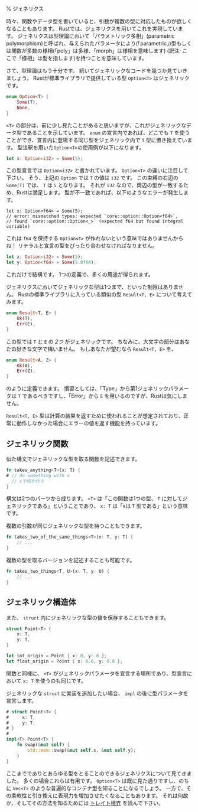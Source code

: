 % ジェネリクス
<!-- % Generics -->

<!-- Sometimes, when writing a function or data type, we may want it to work for -->
<!-- multiple types of arguments. In Rust, we can do this with generics. -->
<!-- Generics are called ‘parametric polymorphism’ in type theory, -->
<!-- which means that they are types or functions that have multiple forms (‘poly’ -->
<!-- is multiple, ‘morph’ is form) over a given parameter (‘parametric’). -->
時々、関数やデータ型を書いていると、引数が複数の型に対応したものが欲しくなることもあります。
Rustでは、ジェネリクスを用いてこれを実現しています。
ジェネリクスは型理論において「パラメトリック多相」(parametric polymorphism)と呼ばれ、与えられたパラメータにより(「parametric」)型もしくは関数が多数の様相(「poly」は多様、「morph」は様相を意味します)
(訳注: ここで「様相」は型を指します)を持つことを意味しています。

<!-- Anyway, enough type theory, let’s check out some generic code. Rust’s -->
<!-- standard library provides a type, `Option<T>`, that’s generic: -->
さて、型理論はもう十分です。
続いてジェネリックなコードを幾つか見ていきましょう。
Rustが標準ライブラリで提供している型 `Option<T>` はジェネリックです。

```rust
enum Option<T> {
    Some(T),
    None,
}
```

<!-- The `<T>` part, which you’ve seen a few times before, indicates that this is -->
<!-- a generic data type. Inside the declaration of our `enum`, wherever we see a `T`, -->
<!-- we substitute that type for the same type used in the generic. Here’s an -->
<!-- example of using `Option<T>`, with some extra type annotations: -->
`<T>` の部分は、前に少し見たことがあると思いますが、これがジェネリックなデータ型であることを示しています。
`enum` の宣言内であれば、どこでも `T` を使うことができ、宣言内に登場する同じ型をジェネリック内で `T` 型に置き換えています。
型注釈を用いた`Option<T>`の使用例が以下になります。

```rust
let x: Option<i32> = Some(5);
```

<!-- In the type declaration, we say `Option<i32>`. Note how similar this looks to -->
<!-- `Option<T>`. So, in this particular `Option`, `T` has the value of `i32`. On -->
<!-- the right-hand side of the binding, we make a `Some(T)`, where `T` is `5`. -->
<!-- Since that’s an `i32`, the two sides match, and Rust is happy. If they didn’t -->
<!-- match, we’d get an error: -->
この型宣言では `Option<i32>` と書かれています。
`Option<T>` の違いに注目して下さい。
そう、上記の `Option` では `T` の値は `i32` です。
この束縛の右辺の `Some(T)` では、 `T` は `5` となります。
それが `i32` なので、両辺の型が一致するため、Rustは満足します。
型が不一致であれば、以下のようなエラーが発生します。

```rust,ignore
let x: Option<f64> = Some(5);
// error: mismatched types: expected `core::option::Option<f64>`,
// found `core::option::Option<_>` (expected f64 but found integral variable)
```

<!-- That doesn’t mean we can’t make `Option<T>`s that hold an `f64`! They have -->
<!-- to match up: -->
これは `f64` を保持する `Option<T>` が作れないという意味ではありませんからね！
リテラルと宣言の型をぴったり合わせなければなりません。

```rust
let x: Option<i32> = Some(5);
let y: Option<f64> = Some(5.0f64);
```

<!-- This is just fine. One definition, multiple uses. -->
これだけで結構です。
1つの定義で、多くの用途が得られます。

<!-- Generics don’t have to only be generic over one type. Consider another type from Rust’s standard library that’s similar, `Result<T, E>`: -->
ジェネリクスにおいてジェネリックな型は1つまで、といった制限はありません。
Rustの標準ライブラリに入っている類似の型 `Result<T, E>` について考えてみます。

```rust
enum Result<T, E> {
    Ok(T),
    Err(E),
}
```

<!-- This type is generic over _two_ types: `T` and `E`. By the way, the capital letters -->
<!-- can be any letter you’d like. We could define `Result<T, E>` as: -->
この型では `T` と `E` の _2つ_ がジェネリックです。
ちなみに、大文字の部分はあなたの好きな文字で構いません。
もしあなたが望むなら `Result<T, E>` を、

```rust
enum Result<A, Z> {
    Ok(A),
    Err(Z),
}
```

<!-- if we wanted to. Convention says that the first generic parameter should be -->
<!-- `T`, for ‘type’, and that we use `E` for ‘error’. Rust doesn’t care, however. -->
のように定義できます。
慣習としては、「Type」から第1ジェネリックパラメータは `T` であるべきですし、「Error」から `E` を用いるのですが、Rustは気にしません。

<!-- The `Result<T, E>` type is intended to be used to return the result of a -->
<!-- computation, and to have the ability to return an error if it didn’t work out. -->
`Result<T, E>` 型は計算の結果を返すために使われることが想定されており、正常に動作しなかった場合にエラーの値を返す機能を持っています。

<!-- ## Generic functions -->
## ジェネリック関数

<!-- We can write functions that take generic types with a similar syntax: -->
似た構文でジェネリックな型を取る関数を記述できます。

```rust
fn takes_anything<T>(x: T) {
# // do something with x
  // xで何か行う
}
```

<!-- The syntax has two parts: the `<T>` says “this function is generic over one -->
<!-- type, `T`”, and the `x: T` says “x has the type `T`.” -->
構文は2つのパーツから成ります。
`<T>` は「この関数は1つの型、 `T` に対してジェネリックである」ということであり、 `x: T` は「xは `T` 型である」という意味です。

<!-- Multiple arguments can have the same generic type: -->
複数の引数が同じジェネリックな型を持つこともできます。

```rust
fn takes_two_of_the_same_things<T>(x: T, y: T) {
    // ...
}
```

<!-- We could write a version that takes multiple types: -->
複数の型を取るバージョンを記述することも可能です。

```rust
fn takes_two_things<T, U>(x: T, y: U) {
    // ...
}
```

<!-- ## Generic structs -->
## ジェネリック構造体

<!-- You can store a generic type in a `struct` as well: -->
また、 `struct` 内にジェネリックな型の値を保存することもできます。

```rust
struct Point<T> {
    x: T,
    y: T,
}

let int_origin = Point { x: 0, y: 0 };
let float_origin = Point { x: 0.0, y: 0.0 };
```

<!-- Similar to functions, the `<T>` is where we declare the generic parameters, -->
<!-- and we then use `x: T` in the type declaration, too. -->
関数と同様に、 `<T>` がジェネリックパラメータを宣言する場所であり、型宣言において `x: T` を使うのも同じです。

<!-- When you want to add an implementation for the generic `struct`, you -->
<!-- declare the type parameter after the `impl`: -->
ジェネリックな `struct` に実装を追加したい場合、 `impl` の後に型パラメータを宣言します。

```rust
# struct Point<T> {
#     x: T,
#     y: T,
# }
#
impl<T> Point<T> {
    fn swap(&mut self) {
        std::mem::swap(&mut self.x, &mut self.y);
    }
}
```

<!-- So far you’ve seen generics that take absolutely any type. These are useful in -->
<!-- many cases: you’ve already seen `Option<T>`, and later you’ll meet universal -->
<!-- container types like [`Vec<T>`][Vec]. On the other hand, often you want to -->
<!-- trade that flexibility for increased expressive power. Read about [trait -->
<!-- bounds][traits] to see why and how. -->
ここまででありとあらゆる型をとることのできるジェネリクスについて見てきました。
多くの場合これらは有用です。
`Option<T>` は既に見た通りですし、のちに `Vec<T>` のような普遍的なコンテナ型を知ることになるでしょう。
一方で、その柔軟性と引き換えに表現力を増加させたくなることもあります。
それは何故か、そしてその方法を知るためには [トレイト境界][traits] を読んで下さい。

[traits]: traits.html
[Vec]: ../std/vec/struct.Vec.html
